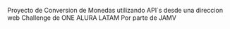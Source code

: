 Proyecto de Conversion de Monedas utilizando API`s desde una direccion web
Challenge de ONE ALURA LATAM
Por parte de JAMV
